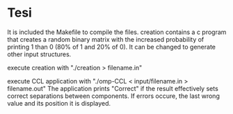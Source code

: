 # Tesi
 
It is included the Makefile to compile the files.
creation contains a c program that creates a random binary matrix with the increased probability of printing 1 than 0 (80% of 1 and 20% of 0). It can be changed to generate other input structures.

execute creation with "./creation > filename.in"

execute CCL application with "./omp-CCL < input/filename.in > filename.out"
The application prints "Correct" if the result effectively sets correct separations between components. If errors occure, the last wrong value and its position it is displayed.
